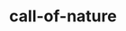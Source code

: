 --- 
layout: branching-narrative
permalink: "/modules/introduction/call-of-nature/"
title: call-of-nature
image:

#FIRST LEVEL
questions: 
  - question: A medical emergency occurred while I was with my client Ms. Smith leading to a longer than anticipated visit. Mrs. Smith is safe now and I am desperately in need of using the washroom.  I...
    link: 1
    background: toilet/q1-portrait.jpg
    answers:
      - answer:
        text: Use the washroom at Mrs. Smith’s house
        link: 1a
   
      - answer:
        text: Although uncomfortable, wait to leave Mrs. Smith’s house
        link: 1b

#SECOND LEVEL

  - question: I know this is not ideal but I it is an emergency. To make the washroom safe to use I...
    link: 1a
    background: toilet/q2-washroom-client.jpg
    answers:
      - answer:
        text: Place paper on the toilet seat and sanitise my hands after use
        feedback: Paper does not offer a safe barrier to bacteria on the toilet seat. If you have no choice but to use a client’s washroom please avoid sitting or touching if and when possible.
        link: 2a
        background: toilet/2a.jpg
   
      - answer:
        text: Avoid sitting and touching anything I need not touch
        feedback: Using a client’s washroom is a last resort. You are right that if you have no choice but to do then to avoid sitting or touching if and when possible.
        link: 2b
        background: toilet/2b-touch.jpg


  - question: I would look for an alternative at...
    link: 1b
    background: toilet/q3-car.jpg
    answers:
      - answer:
        text: The nearest coffee shop
        feedback: This is the best alternative if a café is close by. It also offers the option to recharge with a drink or snack in preparation for your next client visit. Using a client’s washroom is not recommended. The nearest coffee shop or clean washroom is generally the safest option.
        link: 3a
        background: toilet/3a-washroom-cafe2.jpg
   
      - answer:
        text: The nearest public washroom
        feedback: A clean and safe public washroom is a good alternative. Using a client’s washroom is not recommended. The nearest coffee shop or clean washroom is generally the safest option.
        link: 3b
        background: toilet/3b-washroom-sign.jpg

---